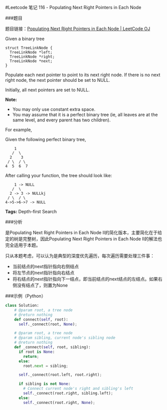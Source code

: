 #Leetcode 笔记 116 - Populating Next Right Pointers in Each Node

###题目

题目链接：[Populating Next Right Pointers in Each Node | LeetCode OJ](https://oj.leetcode.com/problems/populating-next-right-pointers-in-each-node/)

Given a binary tree

    struct TreeLinkNode {
      TreeLinkNode *left;
      TreeLinkNode *right;
      TreeLinkNode *next;
    }
    
Populate each next pointer to point to its next right node. If there is no next right node, the next pointer should be set to NULL.

Initially, all next pointers are set to NULL.

**Note:**

+ You may only use constant extra space.
+ You may assume that it is a perfect binary tree (ie, all leaves are at the same level, and every parent has two children).

For example,

Given the following perfect binary tree,

        1
       /  \
      2    3
     / \  / \
    4  5  6  7

After calling your function, the tree should look like:

        1 -> NULL
       /  \
      2 -> 3 -> NULLkj
     / \  / \
    4->5->6->7 -> NULL

**Tags:** Depth-first Search

###分析

是Populating Next Right Pointers in Each Node II的简化版本，主要简化在于给定的树是完整树，因此Populating Next Right Pointers in Each Node II的解法也完全适用于本题。

只从本题考虑，可以认为是典型的深度优先遍历，每次遍历需要处理三件事：

+ 当前结点的next指针指向右侧结点
+ 将左节点的next指针指向右结点
+ 将右结点的next指针指向下一结点，即当前结点的next结点的左结点。如果右侧没有结点了，则置为None

###示例（Python）

```python
class Solution:
    # @param root, a tree node
    # @return nothing
    def connect(self, root):
      self._connect(root, None);

    # @param root, a tree node
    # @param sibling, current node's sibling node
    # @return nothing
    def _connect(self, root, sibling):
      if root is None:
        return;
      else:
        root.next = sibling;

      self._connect(root.left, root.right);

      if sibling is not None:
        # Connect current node's right and sibling's left
        self._connect(root.right, sibling.left);
      else:
        self._connect(root.right, None);
```
